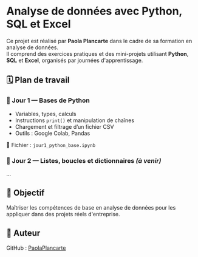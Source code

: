 # Analyse de données avec Python, SQL et Excel

Ce projet est réalisé par **Paola Plancarte** dans le cadre de sa formation en analyse de données.  
Il comprend des exercices pratiques et des mini-projets utilisant **Python**, **SQL** et **Excel**, organisés par journées d'apprentissage.

## 🗓️ Plan de travail

### 📘 Jour 1 — Bases de Python
- Variables, types, calculs
- Instructions `print()` et manipulation de chaînes
- Chargement et filtrage d’un fichier CSV
- Outils : Google Colab, Pandas

📁 Fichier : `jour1_python_base.ipynb`

### 📘 Jour 2 — Listes, boucles et dictionnaires *(à venir)*

...

## 🎯 Objectif
Maîtriser les compétences de base en analyse de données pour les appliquer dans des projets réels d'entreprise.

## 🔗 Auteur
GitHub : [PaolaPlancarte](https://github.com/PaolaPlancarte)
